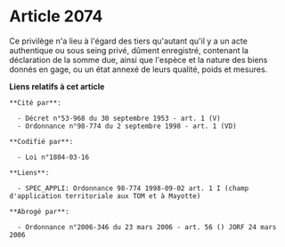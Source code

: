 # Article 2074

Ce privilège n'a lieu à l'égard des tiers qu'autant qu'il y a un acte authentique ou sous seing privé, dûment enregistré,
contenant la déclaration de la somme due, ainsi que l'espèce et la nature des biens donnés en gage, ou un état annexé de
leurs qualité, poids et mesures.

**Liens relatifs à cet article**

	**Cité par**:

	  - Décret n°53-968 du 30 septembre 1953 - art. 1 (V)
	  - Ordonnance n°98-774 du 2 septembre 1998 - art. 1 (VD)

	**Codifié par**:

	  - Loi n°1804-03-16

	**Liens**:

	  - SPEC_APPLI: Ordonnance 98-774 1998-09-02 art. 1 I (champ d'application territoriale aux TOM et à Mayotte)

	**Abrogé par**:

	  - Ordonnance n°2006-346 du 23 mars 2006 - art. 56 () JORF 24 mars 2006

